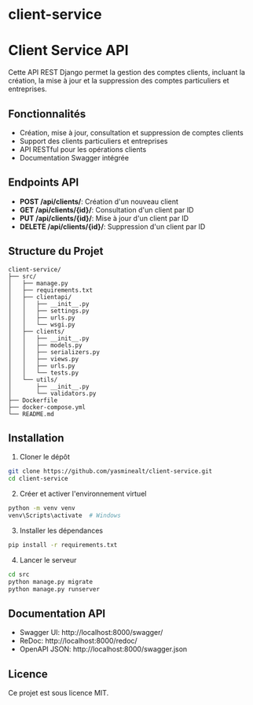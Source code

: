 # client-service

# Client Service API

Cette API REST Django permet la gestion des comptes clients, incluant la création, la mise à jour et la suppression des comptes particuliers et entreprises.

## Fonctionnalités

- Création, mise à jour, consultation et suppression de comptes clients
- Support des clients particuliers et entreprises
- API RESTful pour les opérations clients
- Documentation Swagger intégrée

## Endpoints API

- **POST /api/clients/**: Création d'un nouveau client
- **GET /api/clients/{id}/**: Consultation d'un client par ID
- **PUT /api/clients/{id}/**: Mise à jour d'un client par ID
- **DELETE /api/clients/{id}/**: Suppression d'un client par ID

## Structure du Projet

```
client-service/
├── src/
│   ├── manage.py
│   ├── requirements.txt
│   ├── clientapi/
│   │   ├── __init__.py
│   │   ├── settings.py
│   │   ├── urls.py
│   │   └── wsgi.py
│   ├── clients/
│   │   ├── __init__.py
│   │   ├── models.py
│   │   ├── serializers.py
│   │   ├── views.py
│   │   ├── urls.py
│   │   └── tests.py
│   └── utils/
│       ├── __init__.py
│       └── validators.py
├── Dockerfile
├── docker-compose.yml
└── README.md
```

## Installation

1. Cloner le dépôt
```bash
git clone https://github.com/yasminealt/client-service.git
cd client-service
```

2. Créer et activer l'environnement virtuel
```bash
python -m venv venv
venv\Scripts\activate  # Windows
```

3. Installer les dépendances
```bash
pip install -r requirements.txt
```

4. Lancer le serveur
```bash
cd src
python manage.py migrate
python manage.py runserver
```

## Documentation API

- Swagger UI: http://localhost:8000/swagger/
- ReDoc: http://localhost:8000/redoc/
- OpenAPI JSON: http://localhost:8000/swagger.json

## Licence

Ce projet est sous licence MIT.

